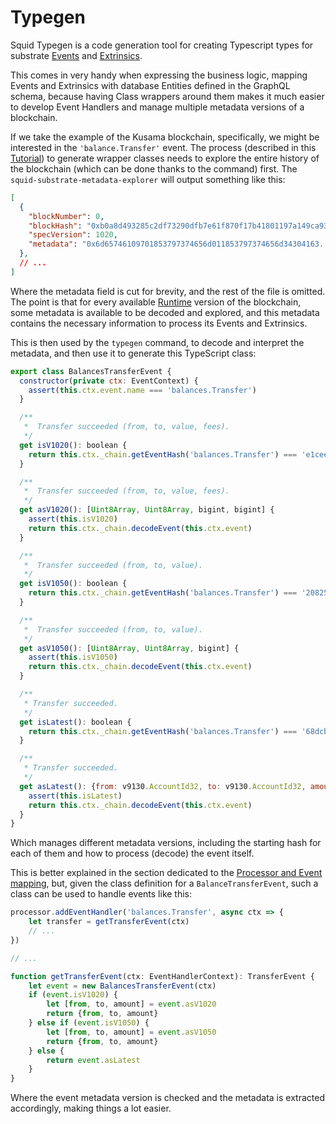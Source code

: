 # Typegen

Squid Typegen is a code generation tool for creating Typescript types for substrate [Events](substrate.md#events) and [Extrinsics](substrate.md#extrinsics).

This comes in very handy when expressing the business logic, mapping Events and Extrinsics with database Entities defined in the GraphQL schema, because having Class wrappers around them makes it much easier to develop Event Handlers and manage multiple metadata versions of a blockchain.

If we take the example of the Kusama blockchain, specifically, we might be interested in the `'balance.Transfer'` event. The process (described in this [Tutorial](../tutorial/generate-typescript-definitions.md)) to generate wrapper classes needs to explore the entire history of the blockchain (which can be done thanks to the command) first. The `squid-substrate-metadata-explorer` will output something like this:

```json
[
  {
    "blockNumber": 0,
    "blockHash": "0xb0a8d493285c2df73290dfb7e61f870f17b41801197a149ca93654499ea3dafe",
    "specVersion": 1020,
    "metadata": "0x6d65746109701853797374656d011853797374656d34304163..."
  },
  // ...
]
```

Where the metadata field is cut for brevity, and the rest of the file is omitted. The point is that for every available [Runtime](substrate.md#runtime) version of the blockchain, some metadata is available to be decoded and explored, and this metadata contains the necessary information to process its Events and Extrinsics.

This is then used by the `typegen` command, to decode and interpret the metadata, and then use it to generate this TypeScript class:

```javascript
export class BalancesTransferEvent {
  constructor(private ctx: EventContext) {
    assert(this.ctx.event.name === 'balances.Transfer')
  }

  /**
   *  Transfer succeeded (from, to, value, fees).
   */
  get isV1020(): boolean {
    return this.ctx._chain.getEventHash('balances.Transfer') === 'e1ceec345fa4674275d2608b64d810ecec8e9c26719985db4998568cfcafa72b'
  }

  /**
   *  Transfer succeeded (from, to, value, fees).
   */
  get asV1020(): [Uint8Array, Uint8Array, bigint, bigint] {
    assert(this.isV1020)
    return this.ctx._chain.decodeEvent(this.ctx.event)
  }

  /**
   *  Transfer succeeded (from, to, value).
   */
  get isV1050(): boolean {
    return this.ctx._chain.getEventHash('balances.Transfer') === '2082574713e816229f596f97b58d3debbdea4b002607df469a619e037cc11120'
  }

  /**
   *  Transfer succeeded (from, to, value).
   */
  get asV1050(): [Uint8Array, Uint8Array, bigint] {
    assert(this.isV1050)
    return this.ctx._chain.decodeEvent(this.ctx.event)
  }

  /**
   * Transfer succeeded.
   */
  get isLatest(): boolean {
    return this.ctx._chain.getEventHash('balances.Transfer') === '68dcb27fbf3d9279c1115ef6dd9d30a3852b23d8e91c1881acd12563a212512d'
  }

  /**
   * Transfer succeeded.
   */
  get asLatest(): {from: v9130.AccountId32, to: v9130.AccountId32, amount: bigint} {
    assert(this.isLatest)
    return this.ctx._chain.decodeEvent(this.ctx.event)
  }
}

```

Which manages different metadata versions, including the starting hash for each of them and how to process (decode) the event itself.

This is better explained in the section dedicated to the [Processor and Event mapping](processor.md), but, given the class definition for a `BalanceTransferEvent`, such a class can be used to handle events like this:

```javascript
processor.addEventHandler('balances.Transfer', async ctx => {
    let transfer = getTransferEvent(ctx)
    // ...
})

// ...

function getTransferEvent(ctx: EventHandlerContext): TransferEvent {
    let event = new BalancesTransferEvent(ctx)
    if (event.isV1020) {
        let [from, to, amount] = event.asV1020
        return {from, to, amount}
    } else if (event.isV1050) {
        let [from, to, amount] = event.asV1050
        return {from, to, amount}
    } else {
        return event.asLatest
    }
}
```

Where the event metadata version is checked and the metadata is extracted accordingly, making things a lot easier.
